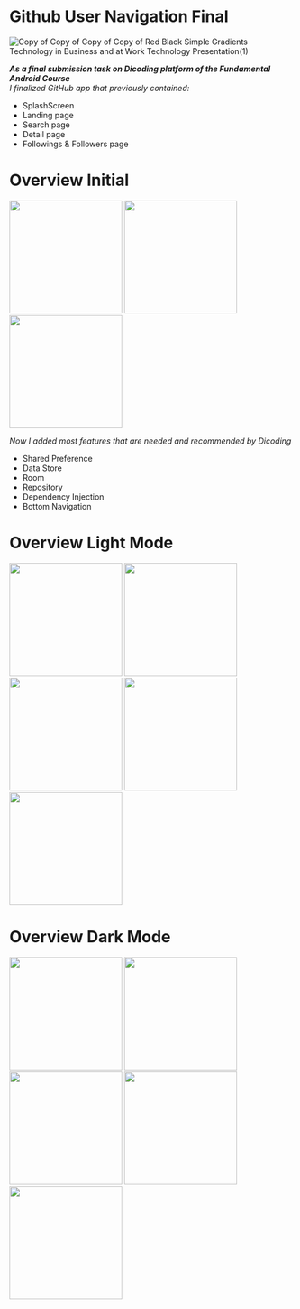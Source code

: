 # Github User Navigation Final 
![Copy of Copy of Copy of Copy of Red Black Simple Gradients Technology in Business and at Work Technology Presentation(1)](https://github.com/malivee/GithubUserNavigationFinal/assets/100111548/b2c2b651-feee-422f-8e71-7a3bf9f42d04)

***As a final submission task on Dicoding platform of the Fundamental Android Course***<br>
*I finalized GitHub app that previously contained:*<br>
- SplashScreen
- Landing page 
- Search page
- Detail page
- Followings & Followers page

# Overview Initial
<img src="https://github.com/Muhalif7123/Github-User-Navigation-apk/assets/100111548/02f578f6-94ae-46e9-925f-2a16ffd2f6fd" width="200">
<img src="https://github.com/Muhalif7123/Github-User-Navigation-apk/assets/100111548/11d0ea32-f5be-4f39-a01a-06f8af4f5970" width="200">
<img src="https://github.com/Muhalif7123/Github-User-Navigation-apk/assets/100111548/6ddbf20f-e54f-4325-a83c-0433891ee3a3" width="200">

*Now I added most features that are needed and recommended by Dicoding*<br>
- Shared Preference
- Data Store
- Room 
- Repository
- Dependency Injection
- Bottom Navigation

# Overview Light Mode
<img src="https://github.com/Muhalif7123/GithubUserNavigationFinal/assets/100111548/c8d19a0c-a4ec-46ad-8bd7-49c492fe9376" width="200">
<img src="https://github.com/Muhalif7123/GithubUserNavigationFinal/assets/100111548/231f434b-0d75-40c4-af5f-70e1799aba5f" width="200">
<img src="https://github.com/Muhalif7123/GithubUserNavigationFinal/assets/100111548/1b6fbae2-736f-4a9a-91a1-f73e7360d324" width="200">
<img src="https://github.com/Muhalif7123/GithubUserNavigationFinal/assets/100111548/f06b5567-3213-4ee0-a001-262645236a34" width="200">
<img src="https://github.com/Muhalif7123/GithubUserNavigationFinal/assets/100111548/acd15b2f-0b53-4ddd-bcea-5b97e773a914" width="200">

# Overview Dark Mode
<img src="https://github.com/Muhalif7123/GithubUserNavigationFinal/assets/100111548/f170d334-027f-41ec-8742-77b36e6072d2" width="200">
<img src="https://github.com/Muhalif7123/GithubUserNavigationFinal/assets/100111548/5ed49664-4238-4bf2-90f6-b160806ef08e" width="200">
<img src="https://github.com/Muhalif7123/GithubUserNavigationFinal/assets/100111548/f4b4487a-229a-4fd5-9051-84a69d1f22e6" width="200">
<img src="https://github.com/Muhalif7123/GithubUserNavigationFinal/assets/100111548/8c93f5f4-fb9d-4fe8-a733-c1d52f2fd8a0" width="200">
<img src="https://github.com/Muhalif7123/GithubUserNavigationFinal/assets/100111548/ed29731f-a839-4176-ac25-e3970d6c2c7c" width="200">








